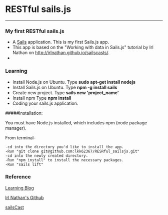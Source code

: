 
# RESTful sails.js



---




### My first RESTful sails.js

* A [Sails](http://sailsjs.org/) application. This is my first Sails.js app.
* This app is based on the "Working with data in Sails.js" tutorial by Irl Nathan on http://irlnathan.github.io/sailscasts/.
* 


### Learning

* Install Node.js on Ubuntu.   Type **sudo apt-get install nodejs**
* Install Sails.js on Ubuntu.   Type **npm -g install sails**
* Create new project.   Type **sails new 'project_name'**
* Install npm   Type **npm install**
* Coding your sails.js application.


#####Installation:

You must have Node.js installed, which includes npm (node package manager).

From terminal-

    -cd into the directory you'd like to install the app.
    -Run "git clone git@github.com:lkk62367/RESRful_sailsjs.git"
    -cd into the newly created directory.
    -Run "npm install" to install the necessary packages.
    -Run "sails lift"


### Reference 

[Learning Blog](http://kennytu.github.io/blog/categories/sails/)

[Irl Nathan's Github](https://github.com/irlnathan)

[sailsCast](http://irlnathan.github.io/sailscasts/)
